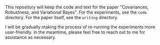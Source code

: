 This repository will keep the code and text for the paper
"Covariances, Robustness, and Variational Bayes".  For the experiments,
see the `code` directory.  For the paper itself, see the `writing` directory.

I will be gradually making the process of re-running the experiments more
user-friendly.  In the meantime, please feel free to reach out to me for
assistance as necessary.
